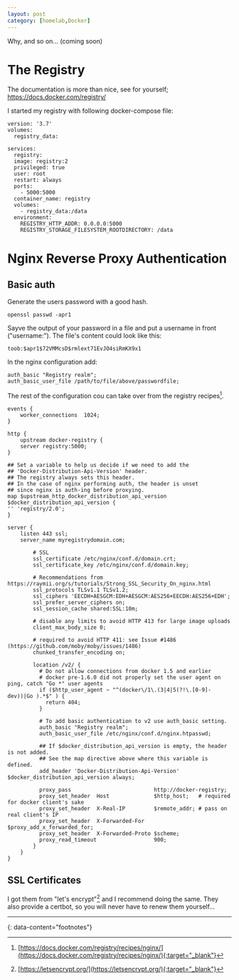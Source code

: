 ```yaml
---
layout: post
category: [homelab,Docker]
---
```


Why, and so on... (coming soon)

# The Registry

The documentation is more than nice, see for yourself; https://docs.docker.com/registry/

I started my registry with following docker-compose file:

    version: '3.7'
    volumes:
      registry_data:

    services:
      registry:
      image: registry:2
      privileged: true
      user: root
      restart: always
      ports:
        - 5000:5000
      container_name: registry
      volumes:
        - registry_data:/data
      environment:
        REGISTRY_HTTP_ADDR: 0.0.0.0:5000
        REGISTRY_STORAGE_FILESYSTEM_ROOTDIRECTORY: /data

# Nginx Reverse Proxy Authentication

## Basic auth

Generate the users password with a good hash.

    openssl passwd -apr1

Sayve the output of your password in a file and put a username in front ("username:").
The file's content could look like this:

    toob:$apr1$72VMMcsD$rmlext71EvJO4siRmKX9x1

In the nginx configuration add:

    auth_basic "Registry realm";
    auth_basic_user_file /path/to/file/above/passwordfile;
    
The rest of the configuration cou can take over from the registry recipes[^1].

    events {
        worker_connections  1024;
    }
    
    http {
        upstream docker-registry {
        server registry:5000;
    }
    
    ## Set a variable to help us decide if we need to add the
    ## 'Docker-Distribution-Api-Version' header.
    ## The registry always sets this header.
    ## In the case of nginx performing auth, the header is unset
    ## since nginx is auth-ing before proxying.
    map $upstream_http_docker_distribution_api_version $docker_distribution_api_version {
    '' 'registry/2.0';
    }
    
    server {
        listen 443 ssl;
        server_name myregistrydomain.com;
        
            # SSL
            ssl_certificate /etc/nginx/conf.d/domain.crt;
            ssl_certificate_key /etc/nginx/conf.d/domain.key;
        
            # Recommendations from https://raymii.org/s/tutorials/Strong_SSL_Security_On_nginx.html
            ssl_protocols TLSv1.1 TLSv1.2;
            ssl_ciphers 'EECDH+AESGCM:EDH+AESGCM:AES256+EECDH:AES256+EDH';
            ssl_prefer_server_ciphers on;
            ssl_session_cache shared:SSL:10m;
        
            # disable any limits to avoid HTTP 413 for large image uploads
            client_max_body_size 0;
        
            # required to avoid HTTP 411: see Issue #1486 (https://github.com/moby/moby/issues/1486)
            chunked_transfer_encoding on;
        
            location /v2/ {
              # Do not allow connections from docker 1.5 and earlier
              # docker pre-1.6.0 did not properly set the user agent on ping, catch "Go *" user agents
              if ($http_user_agent ~ "^(docker\/1\.(3|4|5(?!\.[0-9]-dev))|Go ).*$" ) {
                return 404;
              }
        
              # To add basic authentication to v2 use auth_basic setting.
              auth_basic "Registry realm";
              auth_basic_user_file /etc/nginx/conf.d/nginx.htpasswd;
        
              ## If $docker_distribution_api_version is empty, the header is not added.
              ## See the map directive above where this variable is defined.
              add_header 'Docker-Distribution-Api-Version' $docker_distribution_api_version always;
        
              proxy_pass                          http://docker-registry;
              proxy_set_header  Host              $http_host;   # required for docker client's sake
              proxy_set_header  X-Real-IP         $remote_addr; # pass on real client's IP
              proxy_set_header  X-Forwarded-For   $proxy_add_x_forwarded_for;
              proxy_set_header  X-Forwarded-Proto $scheme;
              proxy_read_timeout                  900;
            }
        }
    }

## SSL Certificates

I got them from "let's encrypt"[^2] and I recommend doing the same. They also provide
a certbot, so you will never have to renew them yourself...

---
{: data-content="footnotes"}

[^1]: [https://docs.docker.com/registry/recipes/nginx/](https://docs.docker.com/registry/recipes/nginx/){:target="_blank"}
[^2]: [https://letsencrypt.org/](https://letsencrypt.org/){:target="_blank"}
